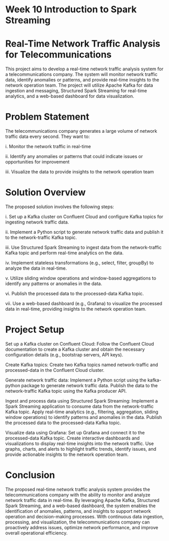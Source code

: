 # Week 10 Introduction to Spark Streaming

# Real-Time Network Traffic Analysis for Telecommunications
This project aims to develop a real-time network traffic analysis system for a telecommunications company. The system will monitor network traffic data, identify anomalies or patterns, and provide real-time insights to the network operation team. The project will utilize Apache Kafka for data ingestion and messaging, Structured Spark Streaming for real-time analytics, and a web-based dashboard for data visualization.

# Problem Statement
The telecommunications company generates a large volume of network traffic data every second. They want to:
<p> i. Monitor the network traffic in real-time
<p> ii. Identify any anomalies or patterns that could indicate issues or opportunities for improvement
<p> iii. Visualize the data to provide insights to the network operation team
    
# Solution Overview
The proposed solution involves the following steps:

<p> i. Set up a Kafka cluster on Confluent Cloud and configure Kafka topics for ingesting network traffic data.
<p> ii. Implement a Python script to generate network traffic data and publish it to the network-traffic Kafka topic.
<p> iii. Use Structured Spark Streaming to ingest data from the network-traffic Kafka topic and perform real-time analytics on the data.
<p> iv. Implement stateless transformations (e.g., select, filter, groupBy) to analyze the data in real-time.
<p> v. Utilize sliding window operations and window-based aggregations to identify any patterns or anomalies in the data.
<p> vi. Publish the processed data to the processed-data Kafka topic.
<p> vii.  Use a web-based dashboard (e.g., Grafana) to visualize the processed data in real-time, providing insights to the network operation team.

# Project Setup
<p> Set up a Kafka cluster on Confluent Cloud: Follow the Confluent Cloud documentation to create a Kafka cluster and obtain the necessary configuration details (e.g., bootstrap servers, API keys).
<p> Create Kafka topics: Create two Kafka topics named network-traffic and processed-data in the Confluent Cloud cluster.
<p> Generate network traffic data: Implement a Python script using the kafka-python package to generate network traffic data. Publish the data to the network-traffic Kafka topic using the Kafka producer API.
<p> Ingest and process data using Structured Spark Streaming: Implement a Spark Streaming application to consume data from the network-traffic Kafka topic. Apply real-time analytics (e.g., filtering, aggregation, sliding window operations) to identify patterns and anomalies in the data. Publish the processed data to the processed-data Kafka topic.
<p> Visualize data using Grafana: Set up Grafana and connect it to the processed-data Kafka topic. Create interactive dashboards and visualizations to display real-time insights into the network traffic. Use graphs, charts, and alerts to highlight traffic trends, identify issues, and provide actionable insights to the network operation team.
    
# Conclusion
<p> The proposed real-time network traffic analysis system provides the telecommunications company with the ability to monitor and analyze network traffic data in real-time. By leveraging Apache Kafka, Structured Spark Streaming, and a web-based dashboard, the system enables the identification of anomalies, patterns, and insights to support network operation and decision-making processes. With continuous data ingestion, processing, and visualization, the telecommunications company can proactively address issues, optimize network performance, and improve overall operational efficiency.
